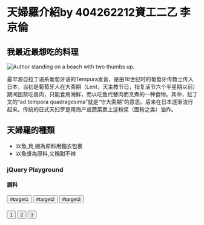 <html>
<head>

  </head>
  
<script>
  $(document).ready(function() {

    $("#left-well").css("background-color", "gray");
    $("#right-well").css("background-color", "gray");
    $("#right-well").children().css("color", "blue");
    $("#left-well").children().css("color", "blue");
    $(".target:even").addClass("animated shake");
   $("#target6").addClass("animated fadeOut");
    $("#target5").addClass("animated fadeOut");
    $("#target4").addClass("animated fadeOut");
    $("#right-well").addClass("animated fadeOut");
  $("h2").addClass("animated hinge ");
      $("p").addClass("animated shake");  
      $("img").addClass("animated shake");  
  });  
  </script>
<body BACKGROUND="http://kabegami.org/wp-content/uploads/2013/04/YjHrXl.jpg"> 
<h1 style="color:black">天婦羅介紹by 404262212資工二乙 李京倫</h1>
<h2 style="color:black">我最近最想吃的料理</h2>
<img class="smaller-image" src="http://p03.sfbest.com/2012/07/%E5%A4%A9%E5%A6%87%E7%BD%97%20%E9%85%8D%E5%9B%BE%E4%BA%8C.jpg" alt="Author standing on a beach with two thumbs up. ">
<p>最早源自拉丁语系葡萄牙语的Tempura发音，是由16世纪时的葡萄牙传教士传入日本，当初是葡萄牙人在大斋期（Lent，天主教节日，指复活节六个半星期以前）期间因禁吃兽肉，只能食用海鲜，而以吃鱼代替肉而烹煮的一种食物。其中，拉丁文的“ad tempora quadragesima”就是“守大斋期”的意思。后来在日本逐渐流行起来。传统的日式天妇罗是用海产或蔬菜裹上淀粉浆（面粉之类）油炸。</p>
<h2 style="color:black">天婦羅的種類</h2>
<ul>
  <li>以魚,貝,蝦為原料用麵衣包裹</li>
  <li>以魚漿為原料,又稱甜不辣</li>
</ul>


 <div class="container-fluid">
  <h3 class="text-primary text-center">jQuery Playground</h3>
  <div class="row">
    <div class="col-xs-6">
      <h4>調料</h4>
      <div class="well" id="left-well">
        <button class="btn btn-default target" id="target1">#target1</button>
        <button class="btn btn-default target" id="target2">#target2</button>
        <button class="btn btn-default target" id="target3">#target3</button>
      </div>
    </div>
    <div class="col-xs-6">
      <h4></h4>
      <div class="well" id="right-well">
        <button class="btn btn-default target" id="target4">1</button>
        <button class="btn btn-default target" id="target5">2</button>
        <button class="btn btn-default target" id="target6">3</button>
      </div>
    </div>
  </div>
</div>

</body>

</html>
